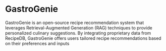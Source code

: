# GastroGenie
GastroGenie is an open-source recipe recommendation system that leverages Retrieval-Augmented Generation (RAG) techniques to provide personalized culinary suggestions. By integrating proprietary data from RecipeDB, GastroGenie offers users tailored recipe recommendations based on their preferences and inputs
